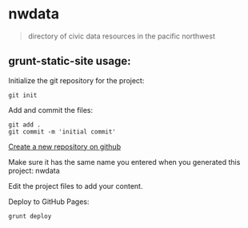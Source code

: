 # nwdata
> directory of civic data resources in the pacific northwest

## grunt-static-site usage:
Initialize the git repository for the project:
```
git init
```

Add and commit the files:
```
git add .
git commit -m 'initial commit'
```

[Create a new repository on github](http://github.com/new)

Make sure it has the same name you entered when you generated this project: nwdata

Edit the project files to add your content.

Deploy to GitHub Pages:
```
grunt deploy
```